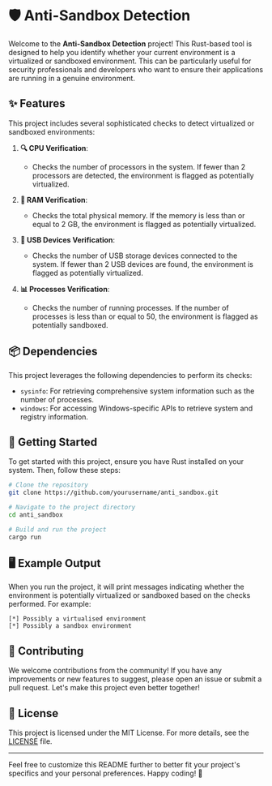 # 🛡️ Anti-Sandbox Detection

Welcome to the **Anti-Sandbox Detection** project! This Rust-based tool is designed to help you identify whether your current environment is a virtualized or sandboxed environment. This can be particularly useful for security professionals and developers who want to ensure their applications are running in a genuine environment.

## ✨ Features

This project includes several sophisticated checks to detect virtualized or sandboxed environments:

1. **🔍 CPU Verification**:
   - Checks the number of processors in the system. If fewer than 2 processors are detected, the environment is flagged as potentially virtualized.

2. **💾 RAM Verification**:
   - Checks the total physical memory. If the memory is less than or equal to 2 GB, the environment is flagged as potentially virtualized.

3. **🔌 USB Devices Verification**:
   - Checks the number of USB storage devices connected to the system. If fewer than 2 USB devices are found, the environment is flagged as potentially virtualized.

4. **📊 Processes Verification**:
   - Checks the number of running processes. If the number of processes is less than or equal to 50, the environment is flagged as potentially sandboxed.

## 📦 Dependencies

This project leverages the following dependencies to perform its checks:
- `sysinfo`: For retrieving comprehensive system information such as the number of processes.
- `windows`: For accessing Windows-specific APIs to retrieve system and registry information.

## 🚀 Getting Started

To get started with this project, ensure you have Rust installed on your system. Then, follow these steps:

```sh
# Clone the repository
git clone https://github.com/yourusername/anti_sandbox.git

# Navigate to the project directory
cd anti_sandbox

# Build and run the project
cargo run
```

## 🖥️ Example Output

When you run the project, it will print messages indicating whether the environment is potentially virtualized or sandboxed based on the checks performed. For example:

```
[*] Possibly a virtualised environment
[*] Possibly a sandbox environment
```

## 🤝 Contributing

We welcome contributions from the community! If you have any improvements or new features to suggest, please open an issue or submit a pull request. Let's make this project even better together!

## 📜 License

This project is licensed under the MIT License. For more details, see the [LICENSE](LICENSE) file.

---

Feel free to customize this README further to better fit your project's specifics and your personal preferences. Happy coding! 🎉

